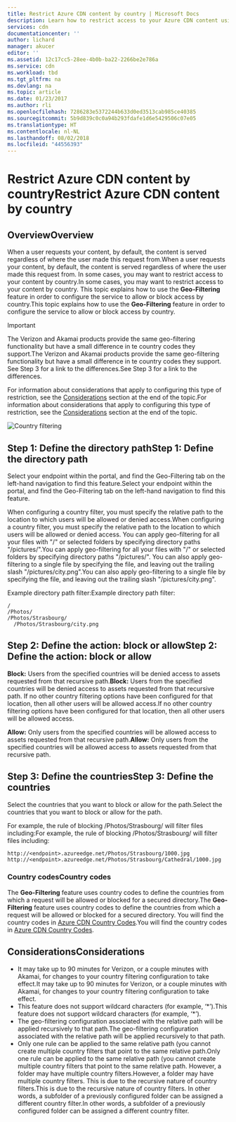 ```yaml
---
title: Restrict Azure CDN content by country | Microsoft Docs
description: Learn how to restrict access to your Azure CDN content using the Geo-Filtering feature.
services: cdn
documentationcenter: ''
author: lichard
manager: akucer
editor: ''
ms.assetid: 12c17cc5-28ee-4b0b-ba22-2266be2e786a
ms.service: cdn
ms.workload: tbd
ms.tgt_pltfrm: na
ms.devlang: na
ms.topic: article
ms.date: 01/23/2017
ms.author: rli
ms.openlocfilehash: 7286283e5372244b633d0ed3513cab985ce40385
ms.sourcegitcommit: 5b9d839c0c0a94b293fdafe1d6e5429506c07e05
ms.translationtype: HT
ms.contentlocale: nl-NL
ms.lasthandoff: 08/02/2018
ms.locfileid: "44556393"
---
```

# <a name="restrict-azure-cdn-content-by-country"></a><span data-ttu-id="8746f-103">Restrict Azure CDN content by country</span><span class="sxs-lookup"><span data-stu-id="8746f-103">Restrict Azure CDN content by country</span></span>

## <a name="overview"></a><span data-ttu-id="8746f-104">Overview</span><span class="sxs-lookup"><span data-stu-id="8746f-104">Overview</span></span>
<span data-ttu-id="8746f-105">When a user requests your content, by default, the content is served regardless of where the user made this request from.</span><span class="sxs-lookup"><span data-stu-id="8746f-105">When a user requests your content, by default, the content is served regardless of where the user made this request from.</span></span> <span data-ttu-id="8746f-106">In some cases, you may want to restrict access to your content by country.</span><span class="sxs-lookup"><span data-stu-id="8746f-106">In some cases, you may want to restrict access to your content by country.</span></span> <span data-ttu-id="8746f-107">This topic explains how to use the **Geo-Filtering** feature in order to configure the service to allow or block access by country.</span><span class="sxs-lookup"><span data-stu-id="8746f-107">This topic explains how to use the **Geo-Filtering** feature in order to configure the service to allow or block access by country.</span></span>

> [!IMPORTANT]
> <span data-ttu-id="8746f-108">The Verizon and Akamai products provide the same geo-filtering functionality but have a small difference in te country codes they support.</span><span class="sxs-lookup"><span data-stu-id="8746f-108">The Verizon and Akamai products provide the same geo-filtering functionality but have a small difference in te country codes they support.</span></span> <span data-ttu-id="8746f-109">See Step 3 for a link to the differences.</span><span class="sxs-lookup"><span data-stu-id="8746f-109">See Step 3 for a link to the differences.</span></span>


<span data-ttu-id="8746f-110">For information about considerations that apply to configuring this type of restriction, see the [Considerations](cdn-restrict-access-by-country.md#considerations) section at the end of the topic.</span><span class="sxs-lookup"><span data-stu-id="8746f-110">For information about considerations that apply to configuring this type of restriction, see the [Considerations](cdn-restrict-access-by-country.md#considerations) section at the end of the topic.</span></span>  

![Country filtering](https://docstestmedia1.blob.core.windows.net/azure-media/articles/cdn/media/cdn-filtering/cdn-country-filtering-akamai.png)

## <a name="step-1-define-the-directory-path"></a><span data-ttu-id="8746f-112">Step 1: Define the directory path</span><span class="sxs-lookup"><span data-stu-id="8746f-112">Step 1: Define the directory path</span></span>
<span data-ttu-id="8746f-113">Select your endpoint within the portal, and find the Geo-Filtering tab on the left-hand navigation to find this feature.</span><span class="sxs-lookup"><span data-stu-id="8746f-113">Select your endpoint within the portal, and find the Geo-Filtering tab on the left-hand navigation to find this feature.</span></span>

<span data-ttu-id="8746f-114">When configuring a country filter, you must specify the relative path to the location to which users will be allowed or denied access.</span><span class="sxs-lookup"><span data-stu-id="8746f-114">When configuring a country filter, you must specify the relative path to the location to which users will be allowed or denied access.</span></span> <span data-ttu-id="8746f-115">You can apply geo-filtering for all your files with "/" or selected folders by specifying directory paths "/pictures/".</span><span class="sxs-lookup"><span data-stu-id="8746f-115">You can apply geo-filtering for all your files with "/" or selected folders by specifying directory paths "/pictures/".</span></span> <span data-ttu-id="8746f-116">You can also apply geo-filtering to a single file by specifying the file, and leaving out the trailing slash "/pictures/city.png".</span><span class="sxs-lookup"><span data-stu-id="8746f-116">You can also apply geo-filtering to a single file by specifying the file, and leaving out the trailing slash "/pictures/city.png".</span></span>

<span data-ttu-id="8746f-117">Example directory path filter:</span><span class="sxs-lookup"><span data-stu-id="8746f-117">Example directory path filter:</span></span>

    /                                 
    /Photos/
    /Photos/Strasbourg/
      /Photos/Strasbourg/city.png

## <a name="step-2-define-the-action-block-or-allow"></a><span data-ttu-id="8746f-118">Step 2: Define the action: block or allow</span><span class="sxs-lookup"><span data-stu-id="8746f-118">Step 2: Define the action: block or allow</span></span>
<span data-ttu-id="8746f-119">**Block:** Users from the specified countries will be denied access to assets requested from that recursive path.</span><span class="sxs-lookup"><span data-stu-id="8746f-119">**Block:** Users from the specified countries will be denied access to assets requested from that recursive path.</span></span> <span data-ttu-id="8746f-120">If no other country filtering options have been configured for that location, then all other users will be allowed access.</span><span class="sxs-lookup"><span data-stu-id="8746f-120">If no other country filtering options have been configured for that location, then all other users will be allowed access.</span></span>

<span data-ttu-id="8746f-121">**Allow:** Only users from the specified countries will be allowed access to assets requested from that recursive path.</span><span class="sxs-lookup"><span data-stu-id="8746f-121">**Allow:** Only users from the specified countries will be allowed access to assets requested from that recursive path.</span></span>

## <a name="step-3-define-the-countries"></a><span data-ttu-id="8746f-122">Step 3: Define the countries</span><span class="sxs-lookup"><span data-stu-id="8746f-122">Step 3: Define the countries</span></span>
<span data-ttu-id="8746f-123">Select the countries that you want to block or allow for the path.</span><span class="sxs-lookup"><span data-stu-id="8746f-123">Select the countries that you want to block or allow for the path.</span></span> 

<span data-ttu-id="8746f-124">For example, the rule of blocking /Photos/Strasbourg/ will filter files including:</span><span class="sxs-lookup"><span data-stu-id="8746f-124">For example, the rule of blocking /Photos/Strasbourg/ will filter files including:</span></span>

    http://<endpoint>.azureedge.net/Photos/Strasbourg/1000.jpg
    http://<endpoint>.azureedge.net/Photos/Strasbourg/Cathedral/1000.jpg


### <a name="country-codes"></a><span data-ttu-id="8746f-125">Country codes</span><span class="sxs-lookup"><span data-stu-id="8746f-125">Country codes</span></span>
<span data-ttu-id="8746f-126">The **Geo-Filtering** feature uses country codes to define the countries from which a request will be allowed or blocked for a secured directory.</span><span class="sxs-lookup"><span data-stu-id="8746f-126">The **Geo-Filtering** feature uses country codes to define the countries from which a request will be allowed or blocked for a secured directory.</span></span> <span data-ttu-id="8746f-127">You will find the country codes in [Azure CDN  Country Codes](https://msdn.microsoft.com/library/mt761717.aspx).</span><span class="sxs-lookup"><span data-stu-id="8746f-127">You will find the country codes in [Azure CDN  Country Codes](https://msdn.microsoft.com/library/mt761717.aspx).</span></span> 

## <a id="considerations"></a><span data-ttu-id="8746f-128">Considerations</span><span class="sxs-lookup"><span data-stu-id="8746f-128">Considerations</span></span>
* <span data-ttu-id="8746f-129">It may take up to 90 minutes for Verizon, or a couple minutes with Akamai, for changes to your country filtering configuration to take effect.</span><span class="sxs-lookup"><span data-stu-id="8746f-129">It may take up to 90 minutes for Verizon, or a couple minutes with Akamai, for changes to your country filtering configuration to take effect.</span></span>
* <span data-ttu-id="8746f-130">This feature does not support wildcard characters (for example, ‘\*’).</span><span class="sxs-lookup"><span data-stu-id="8746f-130">This feature does not support wildcard characters (for example, ‘\*’).</span></span>
* <span data-ttu-id="8746f-131">The geo-filtering configuration associated with the relative path will be applied recursively to that path.</span><span class="sxs-lookup"><span data-stu-id="8746f-131">The geo-filtering configuration associated with the relative path will be applied recursively to that path.</span></span>
* <span data-ttu-id="8746f-132">Only one rule can be applied to the same relative path (you cannot create multiple country filters that point to the same relative path.</span><span class="sxs-lookup"><span data-stu-id="8746f-132">Only one rule can be applied to the same relative path (you cannot create multiple country filters that point to the same relative path.</span></span> <span data-ttu-id="8746f-133">However, a folder may have multiple country filters.</span><span class="sxs-lookup"><span data-stu-id="8746f-133">However, a folder may have multiple country filters.</span></span> <span data-ttu-id="8746f-134">This is due to the recursive nature of country filters.</span><span class="sxs-lookup"><span data-stu-id="8746f-134">This is due to the recursive nature of country filters.</span></span> <span data-ttu-id="8746f-135">In other words, a subfolder of a previously configured folder can be assigned a different country filter.</span><span class="sxs-lookup"><span data-stu-id="8746f-135">In other words, a subfolder of a previously configured folder can be assigned a different country filter.</span></span>



